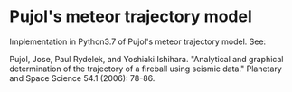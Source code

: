 # Pujol's meteor trajectory model
Implementation in Python3.7 of Pujol's meteor trajectory model. See: 

Pujol, Jose, Paul Rydelek, and Yoshiaki Ishihara. "Analytical and graphical determination of the trajectory of a fireball using seismic data." Planetary and Space Science 54.1 (2006): 78-86.
